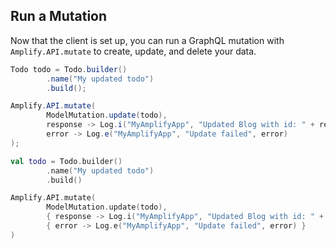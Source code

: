 ## Run a Mutation

Now that the client is set up, you can run a GraphQL mutation with `Amplify.API.mutate` to create, update, and delete your data.

<amplify-block-switcher>
<amplify-block name="Java">

```java
Todo todo = Todo.builder()
        .name("My updated todo")
        .build();

Amplify.API.mutate(
        ModelMutation.update(todo),
        response -> Log.i("MyAmplifyApp", "Updated Blog with id: " + response.getData().getId()),
        error -> Log.e("MyAmplifyApp", "Update failed", error)
);
```

</amplify-block>
<amplify-block name="Kotlin">

```kotlin
val todo = Todo.builder()
        .name("My updated todo")
        .build()

Amplify.API.mutate(
        ModelMutation.update(todo),
        { response -> Log.i("MyAmplifyApp", "Updated Blog with id: " + response.data.id) },
        { error -> Log.e("MyAmplifyApp", "Update failed", error) }
)
```

</amplify-block>
</amplify-block-switcher>